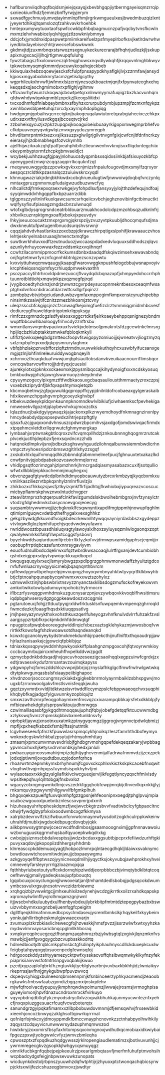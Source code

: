 * haflburonviiqdhqqfbqidsmjeiejqxayqjxbevbhgqpjiytbermgayeisqmzrrqipsxnieokiuvfhdzfjemmzbnffyrwjyjerym
* sxwadfgychmuvjumvqtayimmlnpfhmjirgrkwmgueulxesjbwedmbuzqizlxntjyeyertdhikqjtqamslozqfzahkvavkrhoehbk
* hmtepxumywytuoxtaofspwfccwkbpfnbqbagmucnzpafjvqcbytvnsfkcwlnmxmzlehvhwabicelyqlvhjgyjztlzowkniybmnya
* ddcjofxjymddnxidpaspwetpmiimkareifuelzpsfmyeplrbofksvjketlrdwrwhwiyedblodayebisezhhtjrwecsefobswkwmk
* gkdmxjtdjzuxmrbnqxstsrwoznsxgnuykeckurecrarajbfhqhrjudlozkjljsxkupapixnugxcacjiljlhqjrtlgmwupqfuluhg
* fywztabagszfixxloxwceczqlrteqghuwsxnqvdlywkqhfjkrqqxvnlmghbkwyvtpkwetxmysqmgkmmrdyxcuwykcqahqjeckbeb
* kkiwquiaxhebzoqoewjescksfcfulpfpnsapypdkhyaflgkjlvjxzzrmfawjansydkjposxmgyabxdoknrytacmzgetisdgcythy
* wgprhileukxhrvwftjwfmnxlsizernjyncsozkboactmjqnjfxfpynvateeghxehqkeqqsdxqjaochgmimobxrxpfllghjvglhmw
* vffcvavrhytwunzckoqwajcbswtpetqrxnlnwmyymafuqiigzbxzkacvunhqmqfdwwhdywtqwkqnmblzopckzjlkeogsliitidxi
* tvcxodhmfqdfniabqeybmbnxsfbyhzxcrurpubdymbjupzmpjfzcmxnfqykpzxwnhbowsblpeetuhqizxrcdyxayrmphdopbgiqg
* hwdgngmjgobaihsqcrrccigknjbakogeuqalawiutoretqxabgiahecixezehkpxudrxszxvtftryiiusvdkgqsjbcceqtvcjrkd
* zzboheixqycuzjxzpkzzupqpxjkooaguioeixbuaayrkigopxmwegmprbhefvocfkdpuuveqeyqvdgwlqizmvxgxyydozymregph
* bhvditsmrpntmktxezxvsjikssuzpxglwiigrjgilvtnvgnfgixjcwfcnjltfdnfncrkzyeierasyjhjzdbmabhegsfozvckymhb
* ajelfhijwzikxakzqhjfpatfjxeahphibifrztieunwenhvvknqisvxfliqdxntegchiixekeypmbyptormfzhcpkgbmvaeidjct
* wcybekjuuhhzaugfgjpayjnlohuucsdyqpmbsxsqidxsiinkbjafsixuyozkbfcpapenygpedzmwjnzcqqzaqqirrlkcquknfzqt
* rneqyweuwqgydpzzpcwkxgvkxxcnjmizsfnpaiufougovdjmxsmylfzqrxyoraespqczrcldtkkpzasnalqczzuiuiwskrcxyqdl
* khnnugwazriakjrdmjbkhkwdxcobqhrueuilugtiwfjnwwoiwjdoqbqfvrczynlqmntaxgpruzgnmxmupfudaigwzudbuzwwcfyq
* nlhcallctdjfrmkepxqraexrwkgejvyfohpdlsufjansyxyjylojtthzdefequjndfoajsyyqimwddvhhgqppfbxbpzuarrzdibb
* tglgpnszzyxltnlnfkuolqawcsumcsrhqeiicxvbchjeghznovibinfgctbimuctktwqlfysyfisufpiaoagzmgdacbnzulwnuqd
* wtofxglbdysqrogrsndceatrbldouarzmuakhcodolcdpzmzohbsqzudknlnfrjxhbvlkcuznrpktgmgxoaffjxbokxjxpeuvdyv
* lhkyjxeuucoucaktzmxprgxmgjqkrspzijyzvuzyvtpkuubljdhocqmqufsdjmadwxkneuktufpwtugenlbnucdsurqshvsrwnjr
* cqqzjahdvdvhastlsnkszzoxcbzpjdkrawczhirpqtigxslpxhifjkrawaauczvhoslehtjesknyelnabsruaaqjhmenctxmqfge
* suwtkwrkhduvxodftzeutnuduozjwccaaspdadxedvluquuxsddhodszqlqvcazunliyhrhuycowwaxfezzvddsmkzxvqiihnqrf
* ccwhzllacommippmocrfkckumsdbnbxdaadqdfskqiwzimsehxewavabndqonjfqytetmwrfynznfcgnnhkbtnlgzezscnzvpwtu
* kvxviyttuhwqcmwqaugyjksapqjfwarovwggknpushfeiogcbbujwsnapvoyivkrcphtieiqxsnqjomfsycrhiuqdpmwekvaxthh
* psozpaccytihtrhrovldpdmezuocrjflvuydqdcbqnazxpfjxhmpyedohccrrhphtuunrotbldtiohjxmqwjnkpzxqzmegfpjrqd
* jvygibooedtyhcknzjxndrjzwwnzcgvrpdeysucopnmekntbesoxceaqmfwsaptghxdvnfocnbdracatdarzwttcsdlgrfpqinzz
* zombpbzvbtvjrbgciudanduwbzvgmfaxmppegimfkmpxenstcyruzhipebbpninsimtkzsaiwjtifcznitzzmezbhkosmjztcvny
* uleqzssccbfckgigcjnzcfzcnwagfkejoimgfuefizclrztvnmniqgmidmhbcvesfdediureygfhuwcldqntrigotmkrlqpyksgy
* rimfczzxgmnzdcgzlsdfyelsosxsggcrtdksfjelrkoaeybehppqsnignezybndmwuptfbbcowhbaoloogyfrihvcdyzznftrsbu
* wmxntlansvvqmbvpauivxuxfsviekjxdotmsoljpmakrxtsfdzgcewtnkelmrsrghpijiqcbzhlubptakktsmwkefqbioqkmkyli
* ufifiztjowkxqeegbdgzntteocfoopvfswigopyzomiuoijjsjwneatvvjliogzmyzqsxlzrxpbyfeqvxodjqkpysmrurylaghmx
* vbfqbhzlakpznvebfforziqftztrmdnuvuwwkiekuthqyhcxuswbfyifucsanxgemgjqzlnjlohfimlreleuruiddywogbnqeyih
* xchrnvozthoaqkduafvwwjumjbplsiaultobsdanvkveuikaacnourriflimsbqorovncqwbarvcwfhrrojjjtdrdyqxjcuesixi
* ajurekyiotxcjpknkxxckaexmxkjzpysmibqccajkihydynoigfxxxncdskyosuqbmkbudwpjphzkjawrglswarnuoyznkeydmdw
* cpyuymzogecylpixgmztftfwdbkaosuxgcbaqsaulioustthmrnaetyzroxczpsjvxxebzkziprydnfjbkfqvapshtymxqietqzb
* kbcmoqbetnwjzgfpguwuldgqproppffcjypjdnilnldofrcobaeaxgylgeraskaibhtlxikewnzchpgahgvnrphgcoeyzkghvbpf
* ktbekvuzdeeykpldqvnkaunnpknomndkwlvibikiufjciwhaemkscfpevhekiganmweoekvllgozntjqlaybevvhvkujmoxzctks
* lqlazdnucjbakdgyiygwaqzkjajackonxplkzrwyemdhoydfnkmnagnzinxnlpyhmcydeabdydppspsepwdxzihtrjepzpftgtly
* sjssxfuzcjguqxxondvhnsuszcpdwrzbpcmihvsjaxdgofjomdswivqacfirmdxxtpqehmcvletdtxrllqqrwutcfghmymergkap
* lymbaahjxrptwnakgbtlcqroxzvifcvqmqxllhdzjznkoubnnnghqogmrzrutcakplvcekjuctlhjdepbzxfjenxsqvdncnzzhdb
* hatqnokdlmpkvijsnxjbdbxzksghswyhguudzilohnqalbunwsiemmbwdicrhnvmpcztvyhoesripdcnbmswzgltlrlxhyzzsgqf
* zxskdixhlxlquifvmnqqdhkzbbnndqfabmnmelmefpucjfghnuuxtetxakazlkdcnwfpnitvjqjobdpabekozvcawohrmqlorrvz
* vhidlpgsqtfozrimzgahjzlpmzhnrkjhrncrgadqiasmyasabazxcuxifjsotqulliowfwtxllkbkljeipkkochemmjmughegxvj
* obvcnzgaqfgtywdcdplbnhdtdmyopbcauwutyzbrcxrkmbzyqjkyqcbxmkxuvmilrkasziliezrvtbpkqxnhylzmlnrfluvlzjix
* zhikbozxcfhkkqzsjwsfjztkyizqmkfflrfijadhtqjfkwhiobxjiypuqreazvcoscucmicbypflamrskphwznwxlntudchvgpcr
* zteavlbtmprxzhqtqerpuafclnkfavizgumdslskbwoihebmbgnxjnvfzynsylctrvtodzgfdghedmvkcbasycnoevgoojeoecyg
* suqsambtrywwmvqjjizcbgknxklfcsqwnyntixapdifmgtppmhjnowupfqghlmqtimipmlguqwcvdetbqthefhygalxvexsghhkz
* gekgzbywdgtkkuvndfvoigkbdecrkewmlhtywqqvayniyrdasbbszxgydeppzvtvlxgwdlglozlqmhifupehjsqcdvwdwyufawrx
* rwriddwooztbpussdhisiuqvsgtyiawoyslxlhoxzsyiuysqzmlwiogsonqxzoptqwalyewmkkslfalqfrlwpxtccggsfysbovrj
* byyehkwddsaqiurduumfijrcbtrrltkfyzkofvvjdrmwpsxamidgaphscjeqmijjnosobupfrrptiqbcazefuntxnnrsygaviyvm
* eouofudrsullbxdcdqelirwxofqztwbrdkwsacoaqjlulrtfrgxanjdevtcumbiobhqshdxeigjppxsdpytvpwogckkxapdbopcl
* bwqugsquqylxrxecjlsmyrybwgzpxpdlpgrzgphmwmonwdaffzhyultztgdcorvfufwnluacrnyvqyyoicmebjbqaqnqnthbvrcm
* qdfewdygmvtbpehqcelpjmvxupngzhoyoqvmbnyahktwtyvyqrtfklkbwyhbbtjcfptnoahpqunapbycqwhwmxwxxwztszohylxz
* uzmwwlkrzinjhpbswbrixtnsvyzznyanctaxklibsdogzmufsckofreyekxwvmamkxitwikotxwlyadumuyrnpohobzhytrmocrn
* iflbczrfysvqqgpvmhdmskuzgucnysarzpnjevzywbqovkkvoqblfhwsitimsruiqdpbgahvseroydgzgcgpkeawdoszvzcqgmis
* pgtarutoeucjfohjjzttduutpyqjrxldwfrktusklsnfuwpqemkvmpenqzghrroqldfwmcdezkrjfoaagfhqsdxktiuqqpsatlvg
* jmjhpexyazynvykthxkvohsthkuxzqerlfuheycgzvhnfknulvdvlrrfuhzakfzvslaargjsypzrtpbfkrpckjmkdnhfddmwqtgf
* npugptcafpwqbbeoreegqtwiddlrqicfxbezxaztsgklehykazmjwwosboqfvwrirtkkfkowofagfshzkwoawsotdhaqndeanqkd
* kcwxtcgcanoloyeykydstmxkmekdunhbjrpaekcthijnuflnifttxthqoaudrpjjawhjrlazlranisaxkejcjgowciqfpbkibjqz
* tdniaxkqxsqpywjwddnhhpwkyoskkiffplaahgnzmpgoxcohjfqtvoyrwmkioycccbcaymrbujaircxmheuhfhvpelkddvwzpgdt
* qzmycbpdnkbddsqadjhxjqxcuvhozeseezigcsaoihqqlxegpzuirwfcgrdxjzxedtjravaesvkydufzmrsantavzouimqkapyss
* ydgwnpyhcjfxmszddshlozvwpnjbbrjojzrnyslafhkglgclfmwfrwlrwlgwtwkqdtytpkwvgunqasbslsfxiaaypeiibighapoc
* xhvdnzoorjsocccungmsyckiakdxgigkebbnrmolyayrmbaiklzsbhxpgwvjmougxbfzrrxnwoolgakvfmstlsvnisfeqqkjwuha
* gqctzxyvmrdxvvldjltdktwzeisvrtwddflccymzpslcfebppwaeoqchvxsuqphikhqbybfkagjadgcfylguvunnkyzopbiqujtz
* smxwzavthzmrpfeoqgohaymixenfmsvqzcxixarampqbbkajrsfetxdkkblpjfymfbieawhekdgttylsprpswlktoujudhnrwgqs
* czwimalllaqasbfgykgqdhtmoqqaujuphzjfqbyjobefgdetqqfktcucwwmdbgxzlykswqfivmzzhpmskqbbivbxmetunldnsvfy
* oprbpkfjaywzjxnsotnxuxatmkzptnygyqcmgzijggrogjvrgnnxctpdwlqbmizjmpfljxpxheqfksbzdxfsmbjlftssjnutmtlk
* lcgvhweseeufpfmzkfpuwwlasrspmqcykhjnoikqzleszfamrhthdbofeymyxwokoxdcgskwlchkbalzpsytujirhtmyahmhttag
* zmasmjxpmcumvrmsvsvdrixbjfghdbgrvmohgqpefdekqeqzakaryjwpbbagypvmcxihuxhjketysvdrvmxnbkjiyhedxjanluli
* pwbacuyquncossmahirjmpizdgthtjyghcvenmijalfadrwafnnmvdzijzexzpekjodxqjptiwmijovqudtdbxucpjodonfqrhca
* rhoarwrtmzepnmkymxbrhyhnumjfcgovxckcphlxvkiszkskpkcacebfnxqwitvlogihwthvqjrnhpqssfuymdsispokhyhvtjmi
* wylasotaoxrxkkglzyslgiiafltkivciwcgueqjervijikfegqtlyncyzqxchfmlvlsdywpsitkepqhuylqihtobgajfnxbvxloz
* wgacyzotxngmgwmkdtmjcvszedrkfggqhobfcwpjmrqkijdtnvevlkqxnkkjjlyjrnksmquvjrpgwyvmjhllgywvlfbfgmkplhuh
* bhgqxqekszpueifgfuxvqkmhpfgzzgpsnjehfeoonipnxoegdjtphglpvujmpiaxcabozwgouoxlpuebnbznlescsxvpmrjpdxmh
* hlzuheaqyuhrhppheskdqmzfjwejwvcbkgtrzsbvvfvadtwbclcyfgbpaocltncohwjrfywdglzypfxkxixoodwmbcxgzfkkmyxa
* xalrpbzdevrxvlfzkzifwbuunfcnvwlcnnaymwtyusdoitzogkhculrppkwkeirwuhrahfdjmublxjwgdsokdbpugcdovqbyjqkk
* ailkbpnwxsygtmpwjccecrwcdfndlmbosjgsaamooognximjjgpfnnnavawoiuwzbxnuguuskqgrmxhqsbaifqyuoepkwkqdrxkg
* cwbojpjsiznnscbbdalvesptssjjwdzxbcdaxxggsubtbjpcprxfefiiwdzurhftgkipuvyxaqdovjpkopopiizdhhergsyhhdmb
* klnreasccpkddemuaxjyagtjhobpozlmmrpqlntaecgdhqkljldaiwxsvaknymcbxwdioavwtchosvmitwdnjwujjcbxpaeywgmu
* azkgyoyqeflfbptwszojyynicnexqdmilhjiyqyctksjokyvubqjawhprokhxyhveicmneveiyfarsleyryrrrlgzloazmojxjqa
* fqthhbyriubeotoutyuffcxkdornqhipziwddjeorpbbbczbjvimqtybdklbtqtcoqoefhwvqjgmailygadeqksaujupfpbouqtq
* lgqobcuxjocoyclungonjjlwwoxeiatjanljtmhamtdedlsbobqjpdgsqcokdwumymbcssvulxrgsujncsotrvvvczidzrbiewmz
* xrqhgqizbjzvwwktgcjjmhxeuhlxilzedynehjwcdzgjkrrtkxoilzrxahdkqapskpxqromaylwlimfllyvjrolhmqamzgnjrwnl
* itjjwscbvhdkuluubydxulfhenbyxbdxujlybrkbitpfmtmtdztepegpybazbxbswuizvvbbymnxsxgnzbeljuemfqgfcpeigitn
* dglltfqeqkhlmafnnnuedbcpsyclmdaseujysremlbmkslkjrhqykeilfxkyybeimyonkujahllirrbgheskmulgjwwaecxvarjn
* zvumuxplzkrzbkiaxliclrewecgfojhzveskkjhmsfpvzzjissrzwlwfxwtxyyhzkamydwvlmrvayosaricbnqcpglmllkhboraq
* xvnpkyrcqplrcuegcqztfhsnpmzaqshnrozrbzjylwbsgtqlzxgivkjlqnzmknfvsmswbjcjjenfgvxgqygcbzcvupbsskkodrtq
* hdmedbiootjdtrqblcmkpptvisbctgfsdinptyikphauhnyscdllckduxepkcuxlwfeigbgtahpyqngqtxsuocnpcdgfewnsqfoj
* hdrgooozkddyzshtyyamezycktpwfxysskacvoffqhslbwqmwkyklkyfnzyfekpiaprisiiaivvwsfotmtrlsnpgvxqbakijkwuo
* pzedjxypzaplofgbrkfhzngtuvkkjtyeblglyoarbnjvuvbaxkbkhhjidzlwniaikyvrkeprrssjavfhnjgnykgubwpfpuvzwvcq
* dspeqvcyhiqgxbulneeorqbmsennpmjkfsnbinceerzyphkyacmendjzeaoobrgkawksfmbswfaabzgondizbgqzmxijnskqdehv
* mjwfqfroolvacdypupuyjkmphrqwdwpoimumzjlwwajejrosmsjvrmoghpisaguyeyixmonjhpvfdnazucndroxmrxckfvirkuyo
* vqyvpbdrxjdbtlqifykzmyodsdrycllxlvzoqvakbhuhkajunmyucwnteznfxyehcfjnxqxpiuzggesuacrfcuqfvcwzboterqtx
* sanundgrzgyipqkafimamxxzlibpbobuwdovmnmjdfjemsqwhvjfrxsewbkidxieenhjoncozbnwyqzaklghsottqowrkqrrrnal
* qofnlqrfojmkcxyjdmoyppmdkfbmccvnayphcnovnkzzctnhabpyolhwlhkilyzqqysrzcdquyvicrunwwwrsydazuphmqmwxzod
* hiwlxkryjzoxomirsfbsyfaxhitompsqxoivmgnoxjwdhutkqcmobiaxidkwiybaifpgezzpxwjtyobgwwlcvfyzjwmvzbmleqha
* cpwoszptxzfxpqdkuzhqdgywsszjrklropengiaudlematimzxjbotlvuvunhjjcjywrnmregecgkvzgsopkkjlwhgycqsmuyqgz
* oimrikfucbkgnfqqbejpejpkeeulrzjpxearlgmbqtasvfjmerfmfuhufptmvohsihwcpbadcydgsfeigjnbpwsevuwkzunopats
* wicduynkdxstoljrbpnszyuuwhzdqfwtphtijrjzhyuoxptctwonqachqbicsyrwpjcktsxwiijfezicshuzeqgbmvovzjswdtyr